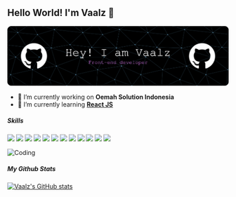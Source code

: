 ## Hello World! I'm Vaalz 👋

![Vaalz](img/github-header-banner.png)

<!--
**Vaalz/Vaalz** is a ✨ _special_ ✨ repository because its `README.md` (this file) appears on your GitHub profile.

Here are some ideas to get you started:

- 🔭 I’m currently working on ...
- 🌱 I’m currently learning ...
- 👯 I’m looking to collaborate on ...
- 🤔 I’m looking for help with ...
- 💬 Ask me about ...
- 📫 How to reach me: ...
- 😄 Pronouns: ...
- ⚡ Fun fact: ...
-->

- 🔭 I’m currently working on **Oemah Solution Indonesia**
- 🌱 I’m currently learning [**React JS**](https://react.dev/)

##### Skills
<img src="https://img.shields.io/badge/ChatGPT-74aa9c?style=for-the-badge&logo=openai&logoColor=white" />
<img src="https://img.shields.io/badge/Claude-D97757?style=for-the-badge&logo=claude&logoColor=white" />
<img src="https://img.shields.io/badge/github%20copilot-000000?style=for-the-badge&logo=githubcopilot&logoColor=white" />
<img src="https://img.shields.io/badge/Google%20Gemini-8E75B2?style=for-the-badge&logo=googlegemini&logoColor=white" />
<img src="https://img.shields.io/badge/Node%20js-339933?style=for-the-badge&logo=nodedotjs&logoColor=white" />
<img src="https://img.shields.io/badge/npm-CB3837?style=for-the-badge&logo=npm&logoColor=white" />
<img src="https://img.shields.io/badge/React-20232A?style=for-the-badge&logo=react&logoColor=61DAFB" />
<img src="https://img.shields.io/badge/Tailwind_CSS-38B2AC?style=for-the-badge&logo=tailwind-css&logoColor=white" />
<img src="https://img.shields.io/badge/Vite-B73BFE?style=for-the-badge&logo=vite&logoColor=FFD62E" />
<img src="https://img.shields.io/badge/HTML5-E34F26?style=for-the-badge&logo=html5&logoColor=white" />
<img src="https://img.shields.io/badge/CSS3-1572B6?style=for-the-badge&logo=css3&logoColor=white
" />
<img src="https://img.shields.io/badge/JavaScript-323330?style=for-the-badge&logo=javascript&logoColor=F7DF1E
" />



![Coding](https://media.giphy.com/media/v1.Y2lkPTc5MGI3NjExemI0aXNscXR3ZzRjNzAwZ3BtOGpmOG1ndzJrd2t3aDF4M2lhdDlkMiZlcD12MV9naWZzX3NlYXJjaCZjdD1n/qgQUggAC3Pfv687qPC/giphy.gif)


##### My Github Stats
[![Vaalz's GitHub stats](https://github-readme-stats.vercel.app/api?username=Vaalz&show_icons=true&theme=radical)](https://github.com/Vaalz/github-readme-stats)
